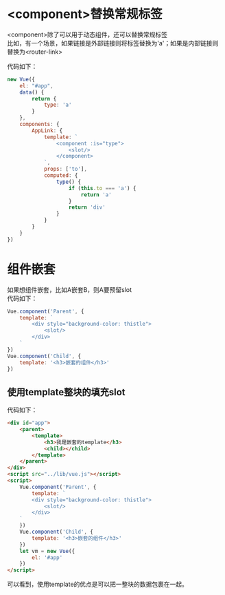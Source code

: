 # \<component>替换常规标签

\<component>除了可以用于动态组件，还可以替换常规标签  
比如，有一个场景，如果链接是外部链接则将标签替换为'a'；如果是内部链接则替换为\<router-link>

代码如下：
```javascript
new Vue({
    el: "#app",
    data() {
        return {
            type: 'a'
        }
    },
    components: {
        AppLink: {
            template: `
                <component :is="type">
                    <slot/>
                </component>
            `,
            props: ['to'],
            computed: {
                type() {
                    if (this.to === 'a') {
                        return 'a'
                    }
                    return 'div'
                }
            }
        }
    }
})
```

# 组件嵌套 
如果想组件嵌套，比如A嵌套B，则A要预留slot  
代码如下：
```javascript
Vue.component('Parent', {
    template: `
        <div style="background-color: thistle">
            <slot/>
        </div>
    `
})
Vue.component('Child', {
    template: '<h3>嵌套的组件</h3>'
})
```
## 使用template整块的填充slot  
代码如下：
```html
<div id="app">
    <parent>
        <template>
            <h3>我是嵌套的template</h3>
            <child></child>
        </template>
    </parent>
</div>
<script src="../lib/vue.js"></script>
<script>
    Vue.component('Parent', {
        template: `
        <div style="background-color: thistle">
            <slot/>
        </div>
    `
    })
    Vue.component('Child', {
        template: '<h3>嵌套的组件</h3>'
    })
    let vm = new Vue({
        el: '#app'
    })
</script>
```
可以看到，使用template的优点是可以把一整块的数据包裹在一起。
